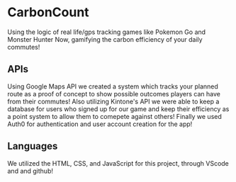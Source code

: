 # CarbonCount
Using the logic of real life/gps tracking games like Pokemon Go and Monster Hunter Now, gamifying the carbon efficiency of your daily commutes!

## APIs
Using Google Maps API we created a system which tracks your planned route as a proof of concept to show possible outcomes players can have from their commutes!
Also utilizing Kintone's API we were able to keep a database for users who signed up for our game and keep their efficiency as a point system to allow them to comepete against others!
Finally we used Auth0 for authentication and user account creation for the app!

## Languages
We utilized the HTML, CSS, and JavaScript for this project, through VScode and and github!
